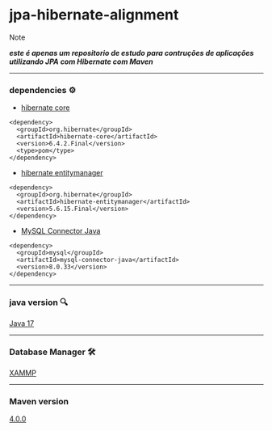 # jpa-hibernate-alignment

> [!NOTE]
> ***este é apenas um repositorio de estudo para contruções de aplicações utilizando JPA com Hibernate com Maven***

<hr>

### dependencies ⚙️

- [hibernate core](https://mvnrepository.com/artifact/org.hibernate/hibernate-core)
```
<dependency>
  <groupId>org.hibernate</groupId>
  <artifactId>hibernate-core</artifactId>
  <version>6.4.2.Final</version>
  <type>pom</type>
</dependency>
```
- [hibernate entitymanager](https://mvnrepository.com/artifact/org.hibernate/hibernate-entitymanager)
```
<dependency>
  <groupId>org.hibernate</groupId>
  <artifactId>hibernate-entitymanager</artifactId>
  <version>5.6.15.Final</version>
</dependency>
```
- [MySQL Connector Java](https://mvnrepository.com/artifact/mysql/mysql-connector-java)
```
<dependency>
  <groupId>mysql</groupId>
  <artifactId>mysql-connector-java</artifactId>
  <version>8.0.33</version>
</dependency>
```
<hr>

### java version 🔍
[Java 17]()

<hr>

### Database Manager 🛠️
[XAMMP]()

<hr>

### Maven version
[4.0.0]()
